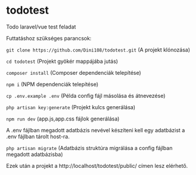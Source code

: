 # todotest
Todo laravel/vue test feladat

Futtatáshoz szükséges parancsok:

`git clone https://github.com/Dini108/todotest.git`
(A projekt klónozása)

`cd todotest` 
(Projekt gyökér mappájába jutás)

`composer install`
(Composer dependenciák telepítése)

`npm i`
(NPM dependenciák telepítése)

`cp .env.example .env`
(Példa config fájl másolása és átnevezése)

`php artisan key:generate`
(Projekt kulcs generálása)

`npm run dev`
(app.js,app.css fájlok generálása)

A .env fájlban megadott adatbázis nevével készíteni kell egy adatbázist a .env fájlban tárolt host-ra.

`php artisan migrate`
(Adatbázis struktúra migrálása a config fájlban megadott adatbázisba)

Ezek után a projekt a http://localhost/todotest/public/ címen lesz elérhető.
